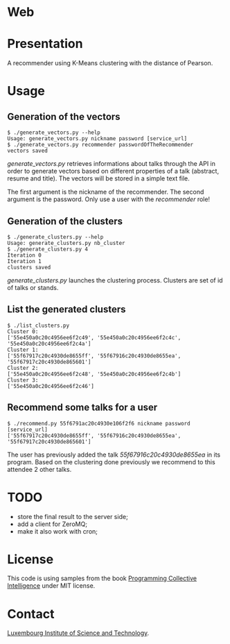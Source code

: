 Web
===

# Presentation

A recommender using K-Means clustering with the distance of Pearson.

# Usage

## Generation of the vectors

    $ ./generate_vectors.py --help
    Usage: generate_vectors.py nickname password [service_url]
    $ ./generate_vectors.py recommender passwordOfTheRecommender
    vectors saved

*generate_vectors.py* retrieves informations about talks through the API in order
to generate vectors based on different properties of a talk (abstract, resume
and title). The vectors will be stored in a simple text file.

The first argument is the nickname of the recommender. The second argument is
the password. Only use a user with the *recommender* role!

## Generation of the clusters

    $ ./generate_clusters.py --help
    Usage: generate_clusters.py nb_cluster
    $ ./generate_clusters.py 4
    Iteration 0
    Iteration 1
    clusters saved

*generate_clusters.py* launches the clustering process. Clusters are set of id
of talks or stands.

## List the generated clusters

    $ ./list_clusters.py
    Cluster 0:
    ['55e450a0c20c4956ee6f2c49', '55e450a0c20c4956ee6f2c4c', '55e450a0c20c4956ee6f2c4a']
    Cluster 1:
    ['55f67917c20c4930de8655ff', '55f67916c20c4930de8655ea', '55f67917c20c4930de865601']
    Cluster 2:
    ['55e450a0c20c4956ee6f2c48', '55e450a0c20c4956ee6f2c4b']
    Cluster 3:
    ['55e450a0c20c4956ee6f2c46']

## Recommend some talks for a user

    $ ./recommend.py 55f6791ac20c4930e106f2f6 nickname password [service_url]
    ['55f67917c20c4930de8655ff', '55f67916c20c4930de8655ea', '55f67917c20c4930de865601']

The user has previously added  the talk *55f67916c20c4930de8655ea* in its
program. Based on the clustering done previously we recommend to this
attendee 2 other talks.

# TODO

* store the final result to the server side;
* add a client for ZeroMQ;
* make it also work with cron;


# License

This code is using samples from the book
[Programming Collective Intelligence](https://www.librarything.com/work/3151375)
under MIT license.

# Contact

[Luxembourg Institute of Science and Technology](http://www.list.lu).
